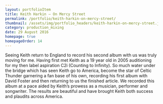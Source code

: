 ```yaml
---
layout: portfolioItem
title: Keith Harkin – On Mercy Street
permalink: /portfolio/keith-harkin-on-mercy-street/
thumbnail: /assets/img/portfolio_headers/keith-harkin-on-mercy-street.jpeg
category: production_mixing
date: 29 August 2016
homepage: true
homepageOrder: 14
---
```


Seeing Keith return to England to record his second album with us was truly moving for me. Having first met Keith as a 19 year old in 2005 auditioning for my then label aspiration C2i (Counting to Infinity). So much water under the bridge which has seen Keith go to America, become the star of Celtic Thunder garnering a fan base of his own, recording his first album with David Foster and then returning to us the finished article. We recorded this album at a pace aided by Keith’s prowess as a musician, performer and songwriter. The results are beautiful and have brought Keith both success and plaudits across America.